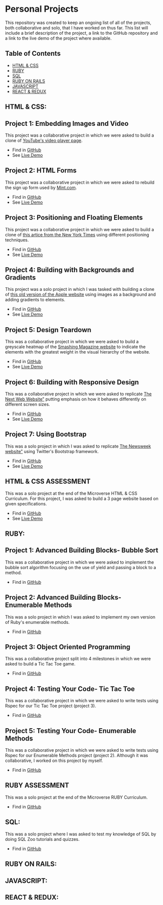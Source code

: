 
<!--
*** Thanks for checking out this README Template. If you have a suggestion that would
*** make this better, please fork the repo and create a pull request or simply open
*** an issue with the tag "enhancement".
*** Thanks again! Now go create something AMAZING! :D
-->

<!-- PROJECT SHIELDS -->
<!--
*** I'm using markdown "reference style" links for readability.
*** Reference links are enclosed in brackets [ ] instead of parentheses ( ).
*** See the bottom of this document for the declaration of the reference variables
*** for contributors-url, forks-url, etc. This is an optional, concise syntax you may use.
*** https://www.markdownguide.org/basic-syntax/#reference-style-links
-->

# Personal Projects
This repository was created to keep an ongoing list of all of the projects, both collaborative and solo, that I have worked on thus far. This list will include a brief description of the project, a link to the GitHub repository and a link to the live demo of the project where available.

## Table of Contents
* [HTML & CSS](#HTML-&-CSS)
* [RUBY](#RUBY)
* [SQL](#SQL)
* [RUBY ON RAILS](#RUBY-ON-RAILS)
* [JAVASCRIPT](#JAVASCRIPT)
* [REACT & REDUX](#REACT-&-REDUX)

## HTML & CSS:

## Project 1: Embedding Images and Video
This project was a collaborative project in which we were asked to build a clone of <a href ="https://www.youtube.com/watch?v=V74l_zS1x8E">YouTube's video player page</a>.
* Find in [GitHub](https://github.com/davisdambis/Embedding-Images-and-Video)
* See [Live Demo](https://rawcdn.githack.com/davisdambis/Embedding-Images-and-Video/c91cb04fc042b0e2f3efc0558cb8cfead61978e5/index.html)

## Project 2: HTML Forms
This project was a collaborative project in which we were asked to rebuild the sign up form used by <a href="https://accounts.intuit.com/signup.html?offering_id=Intuit.ifs.mint&namespace_id=50000026&redirect_url=https%3A%2F%2Fmint.intuit.com%2Foverview.event%3Futm_medium%3Ddirect%26cta%3Dhero_sign_up_free_ProspectWeb%26ivid%3Daa856b6d-665f-415c-a94d-8470fee5a1c1%26adobe_mc%3DMCMID%253D12842432803643019911919279678566561082%257CMCAID%253D2E26177B0531204F-6000010D20000FA5%257CMCORGID%253D969430F0543F253D0A4C98C6%252540AdobeOrg%257CTS%253D1587119163%26ivid%3Daa856b6d-665f-415c-a94d-8470fee5a1c1">Mint.com</a>.
* Find in [GitHub](https://github.com/BrittanyBlake/HTML-forms)
* See [Live Demo](https://rawcdn.githack.com/BrittanyBlake/HTML-forms/aadf4cc8bee115909ef9144f83f4660e4c9c1d8c/index.html)


## Project 3: Positioning and Floating Elements
This project was a collaborative project in which we were asked to build a clone of <a href="https://www.nytimes.com/2014/03/18/science/space/detection-of-waves-in-space-buttresses-landmark-theory-of-big-bang.html?_r=0">this artice from the New York Times</a> using different positioning techniques. 
* Find in [GitHub](https://github.com/BrittanyBlake/NewYorkTimes-clone)
* See [Live Demo](https://brittanyblake.github.io/NewYorkTimes-clone/)

## Project 4: Building with Backgrounds and Gradients
This project was a solo project in which I was tasked with building a clone of <a href="https://web.archive.org/web/20140301004610/http://www.apple.com/">this old version of the Apple website</a> using images as a background and adding gradients to elements.
* Find in [GitHub](https://github.com/BrittanyBlake/Apple-clone)
* See [Live Demo](https://brittanyblake.github.io/Apple-clone/)


## Project 5: Design Teardown
This was a collaborative project in which we were asked to build a greyscale heatmap of the <a href="https://www.smashingmagazine.com">Smashing Magazine website</a> to indicate the elements with the greatest weight in the visual hierarchy of the website. 
* Find in [GitHub](https://github.com/BrittanyBlake/Design-Teardown)
* See [Live Demo](https://brittanyblake.github.io/Design-Teardown/)


## Project 6: Building with Responsive Design
This was a collaborative project in which we were asked to replicate <a href="https://thenextweb.com">The Next Web Website"</a> putting emphasis on how it behaves differently on different screen sizes. 
* Find in [GitHub](https://github.com/Buyaki01/the-next-web-clone)
* See [Live Demo](https://raw.githack.com/Buyaki01/the-next-web-clone/feature/index.html)

## Project 7: Using Bootstrap
This was a solo project in which I was asked to replicate <a href="https://www.newsweek.com">The Newsweek website"</a> using Twitter's Bootstrap framework. 
* Find in [GitHub](https://github.com/BrittanyBlake/newsweek-clone)
* See [Live Demo](https://brittanyblake.github.io/newsweek-clone/)

## HTML & CSS ASSESSMENT
This was a solo project at the end of the Microverse HTML & CSS Curriculum. For this project, I was asked to build a 3 page website based on given specifications. 
* Find in [GitHub](https://github.com/BrittanyBlake/Capstone-project-html)
* See [Live Demo](https://brittanyblake.github.io/Capstone-project-html/)

## RUBY:

## Project 1: Advanced Building Blocks- Bubble Sort
This was a collaborative project in which we were asked to implement the bubble sort algorithm focusing on the use of yield and passing a block to a method.
* Find in [GitHub](https://github.com/BrittanyBlake/Bubble-sort)

## Project 2: Advanced Building Blocks- Enumerable Methods
This was a solo project in which I was asked to implement my own version of Ruby's enumerable methods. 
* Find in [GitHub](https://github.com/BrittanyBlake/enumerable-methods)

## Project 3: Object Oriented Programming
This was a collaborative project split into 4 milestones in which we were asked to build a Tic Tac Toe game.
* Find in [GitHub](https://github.com/BrittanyBlake/tic-tac-toe)

## Project 4: Testing Your Code- Tic Tac Toe
This was a collaborative project in which we were asked to write tests using Rspec for our Tic Tac Toe project (project 3).
* Find in [GitHub](https://github.com/BrittanyBlake/tic-tac-toe/tree/rspec)

## Project 5: Testing Your Code- Enumerable Methods
This was a collaborative project in which we were asked to write tests using Rspec for our Enumerable Methods project (project 2). Although it was collaborative, I worked on this project by myself.
* Find in [GitHub](https://github.com/BrittanyBlake/enumerable-methods/tree/feature-rspec)


## RUBY ASSESSMENT
This was a solo project at the end of the Microverse RUBY Curriculum. 
* Find in [GitHub](https://github.com/BrittanyBlake/Ruby-Capstone-Project)

## SQL:
This was a solo project where I was asked to test my knowledge of SQL by doing SQL Zoo tutorials and quizzes.
* Find in [GitHub](https://github.com/BrittanyBlake/SQL-ZOO-solutions)


## RUBY ON RAILS:



## JAVASCRIPT:



## REACT & REDUX:






